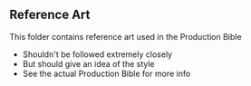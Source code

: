 ## Reference Art

This folder contains reference art used in the Production Bible
- Shouldn't be followed extremely closely
- But should give an idea of the style
- See the actual Production Bible for more info